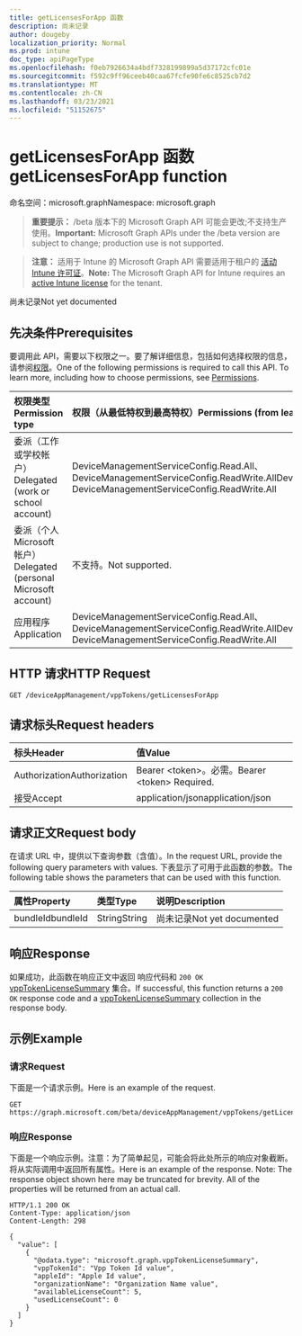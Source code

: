 ```yaml
---
title: getLicensesForApp 函数
description: 尚未记录
author: dougeby
localization_priority: Normal
ms.prod: intune
doc_type: apiPageType
ms.openlocfilehash: f0eb7926634a4bdf7328199899a5d37172cfc01e
ms.sourcegitcommit: f592c9ff96ceeb40caa67fcfe90fe6c8525cb7d2
ms.translationtype: MT
ms.contentlocale: zh-CN
ms.lasthandoff: 03/23/2021
ms.locfileid: "51152675"
---
```

# <a name="getlicensesforapp-function"></a><span data-ttu-id="c086e-103">getLicensesForApp 函数</span><span class="sxs-lookup"><span data-stu-id="c086e-103">getLicensesForApp function</span></span>

<span data-ttu-id="c086e-104">命名空间：microsoft.graph</span><span class="sxs-lookup"><span data-stu-id="c086e-104">Namespace: microsoft.graph</span></span>

> <span data-ttu-id="c086e-105">**重要提示：** /beta 版本下的 Microsoft Graph API 可能会更改;不支持生产使用。</span><span class="sxs-lookup"><span data-stu-id="c086e-105">**Important:** Microsoft Graph APIs under the /beta version are subject to change; production use is not supported.</span></span>

> <span data-ttu-id="c086e-106">**注意：** 适用于 Intune 的 Microsoft Graph API 需要适用于租户的 [活动 Intune 许可证](https://go.microsoft.com/fwlink/?linkid=839381)。</span><span class="sxs-lookup"><span data-stu-id="c086e-106">**Note:** The Microsoft Graph API for Intune requires an [active Intune license](https://go.microsoft.com/fwlink/?linkid=839381) for the tenant.</span></span>

<span data-ttu-id="c086e-107">尚未记录</span><span class="sxs-lookup"><span data-stu-id="c086e-107">Not yet documented</span></span>

## <a name="prerequisites"></a><span data-ttu-id="c086e-108">先决条件</span><span class="sxs-lookup"><span data-stu-id="c086e-108">Prerequisites</span></span>
<span data-ttu-id="c086e-p101">要调用此 API，需要以下权限之一。要了解详细信息，包括如何选择权限的信息，请参阅[权限](/graph/permissions-reference)。</span><span class="sxs-lookup"><span data-stu-id="c086e-p101">One of the following permissions is required to call this API. To learn more, including how to choose permissions, see [Permissions](/graph/permissions-reference).</span></span>

|<span data-ttu-id="c086e-111">权限类型</span><span class="sxs-lookup"><span data-stu-id="c086e-111">Permission type</span></span>|<span data-ttu-id="c086e-112">权限（从最低特权到最高特权）</span><span class="sxs-lookup"><span data-stu-id="c086e-112">Permissions (from least to most privileged)</span></span>|
|:---|:---|
|<span data-ttu-id="c086e-113">委派（工作或学校帐户）</span><span class="sxs-lookup"><span data-stu-id="c086e-113">Delegated (work or school account)</span></span>|<span data-ttu-id="c086e-114">DeviceManagementServiceConfig.Read.All、DeviceManagementServiceConfig.ReadWrite.All</span><span class="sxs-lookup"><span data-stu-id="c086e-114">DeviceManagementServiceConfig.Read.All, DeviceManagementServiceConfig.ReadWrite.All</span></span>|
|<span data-ttu-id="c086e-115">委派（个人 Microsoft 帐户）</span><span class="sxs-lookup"><span data-stu-id="c086e-115">Delegated (personal Microsoft account)</span></span>|<span data-ttu-id="c086e-116">不支持。</span><span class="sxs-lookup"><span data-stu-id="c086e-116">Not supported.</span></span>|
|<span data-ttu-id="c086e-117">应用程序</span><span class="sxs-lookup"><span data-stu-id="c086e-117">Application</span></span>|<span data-ttu-id="c086e-118">DeviceManagementServiceConfig.Read.All、DeviceManagementServiceConfig.ReadWrite.All</span><span class="sxs-lookup"><span data-stu-id="c086e-118">DeviceManagementServiceConfig.Read.All, DeviceManagementServiceConfig.ReadWrite.All</span></span>|

## <a name="http-request"></a><span data-ttu-id="c086e-119">HTTP 请求</span><span class="sxs-lookup"><span data-stu-id="c086e-119">HTTP Request</span></span>
<!-- {
  "blockType": "ignored"
}
-->
``` http
GET /deviceAppManagement/vppTokens/getLicensesForApp
```

## <a name="request-headers"></a><span data-ttu-id="c086e-120">请求标头</span><span class="sxs-lookup"><span data-stu-id="c086e-120">Request headers</span></span>
|<span data-ttu-id="c086e-121">标头</span><span class="sxs-lookup"><span data-stu-id="c086e-121">Header</span></span>|<span data-ttu-id="c086e-122">值</span><span class="sxs-lookup"><span data-stu-id="c086e-122">Value</span></span>|
|:---|:---|
|<span data-ttu-id="c086e-123">Authorization</span><span class="sxs-lookup"><span data-stu-id="c086e-123">Authorization</span></span>|<span data-ttu-id="c086e-124">Bearer &lt;token&gt;。必需。</span><span class="sxs-lookup"><span data-stu-id="c086e-124">Bearer &lt;token&gt; Required.</span></span>|
|<span data-ttu-id="c086e-125">接受</span><span class="sxs-lookup"><span data-stu-id="c086e-125">Accept</span></span>|<span data-ttu-id="c086e-126">application/json</span><span class="sxs-lookup"><span data-stu-id="c086e-126">application/json</span></span>|

## <a name="request-body"></a><span data-ttu-id="c086e-127">请求正文</span><span class="sxs-lookup"><span data-stu-id="c086e-127">Request body</span></span>
<span data-ttu-id="c086e-128">在请求 URL 中，提供以下查询参数（含值）。</span><span class="sxs-lookup"><span data-stu-id="c086e-128">In the request URL, provide the following query parameters with values.</span></span>
<span data-ttu-id="c086e-129">下表显示了可用于此函数的参数。</span><span class="sxs-lookup"><span data-stu-id="c086e-129">The following table shows the parameters that can be used with this function.</span></span>

|<span data-ttu-id="c086e-130">属性</span><span class="sxs-lookup"><span data-stu-id="c086e-130">Property</span></span>|<span data-ttu-id="c086e-131">类型</span><span class="sxs-lookup"><span data-stu-id="c086e-131">Type</span></span>|<span data-ttu-id="c086e-132">说明</span><span class="sxs-lookup"><span data-stu-id="c086e-132">Description</span></span>|
|:---|:---|:---|
|<span data-ttu-id="c086e-133">bundleId</span><span class="sxs-lookup"><span data-stu-id="c086e-133">bundleId</span></span>|<span data-ttu-id="c086e-134">String</span><span class="sxs-lookup"><span data-stu-id="c086e-134">String</span></span>|<span data-ttu-id="c086e-135">尚未记录</span><span class="sxs-lookup"><span data-stu-id="c086e-135">Not yet documented</span></span>|



## <a name="response"></a><span data-ttu-id="c086e-136">响应</span><span class="sxs-lookup"><span data-stu-id="c086e-136">Response</span></span>
<span data-ttu-id="c086e-137">如果成功，此函数在响应正文中返回 响应代码和 `200 OK` [vppTokenLicenseSummary](../resources/intune-onboarding-vpptokenlicensesummary.md) 集合。</span><span class="sxs-lookup"><span data-stu-id="c086e-137">If successful, this function returns a `200 OK` response code and a [vppTokenLicenseSummary](../resources/intune-onboarding-vpptokenlicensesummary.md) collection in the response body.</span></span>

## <a name="example"></a><span data-ttu-id="c086e-138">示例</span><span class="sxs-lookup"><span data-stu-id="c086e-138">Example</span></span>

### <a name="request"></a><span data-ttu-id="c086e-139">请求</span><span class="sxs-lookup"><span data-stu-id="c086e-139">Request</span></span>
<span data-ttu-id="c086e-140">下面是一个请求示例。</span><span class="sxs-lookup"><span data-stu-id="c086e-140">Here is an example of the request.</span></span>
``` http
GET https://graph.microsoft.com/beta/deviceAppManagement/vppTokens/getLicensesForApp(bundleId='parameterValue')
```

### <a name="response"></a><span data-ttu-id="c086e-141">响应</span><span class="sxs-lookup"><span data-stu-id="c086e-141">Response</span></span>
<span data-ttu-id="c086e-p103">下面是一个响应示例。注意：为了简单起见，可能会将此处所示的响应对象截断。将从实际调用中返回所有属性。</span><span class="sxs-lookup"><span data-stu-id="c086e-p103">Here is an example of the response. Note: The response object shown here may be truncated for brevity. All of the properties will be returned from an actual call.</span></span>
``` http
HTTP/1.1 200 OK
Content-Type: application/json
Content-Length: 298

{
  "value": [
    {
      "@odata.type": "microsoft.graph.vppTokenLicenseSummary",
      "vppTokenId": "Vpp Token Id value",
      "appleId": "Apple Id value",
      "organizationName": "Organization Name value",
      "availableLicenseCount": 5,
      "usedLicenseCount": 0
    }
  ]
}
```




